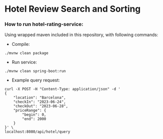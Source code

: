 # Hotel Review Search and Sorting

### How to run hotel-rating-service:

Using wrapped maven included in this repository, with following commands:

- Compile:
  <br>

```shell script
./mvnw clean package
```

- Run service:
  <br>

```shell script
./mvnw clean spring-boot:run
```

- Example query request:
  <br>

```shell script
curl -X POST -H "Content-Type: application/json" -d '
{
    "location": "Barcelona",
    "checkIn": "2023-06-24",
    "checkOut": "2023-06-28",
    "priceRange": {
        "begin": 0,
        "end": 2000
    }
}' \
localhost:8080/api/hotel/query
```
